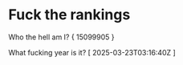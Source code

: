 # Fuck the rankings

Who the hell am I?
{ 15099905 }

What fucking year is it?
[ 2025-03-23T03:16:40Z ]
